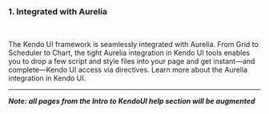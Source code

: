 <br>

### 1. Integrated with Aurelia

<br>

The Kendo UI framework is seamlessly integrated with Aurelia. From Grid to Scheduler to Chart, the tight Aurelia integration in Kendo UI tools enables you to drop a few script and style files into your page and get instant—and complete—Kendo UI access via directives. Learn more about the Aurelia integration in Kendo UI.

* * *
***Note: all pages from the Intro to KendoUI help section will be augmented***